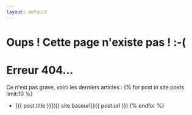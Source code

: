 ```yaml
---
layout: default
---
```


# Oups ! Cette page n'existe pas ! :-(
# Erreur 404...

Ce n'est pas grave, voici les derniers articles :
{% for post in site.posts limit:10 %}
* [{{ post.title }}]({{ site.baseurl}}{{ post.url }})
{% endfor %}
